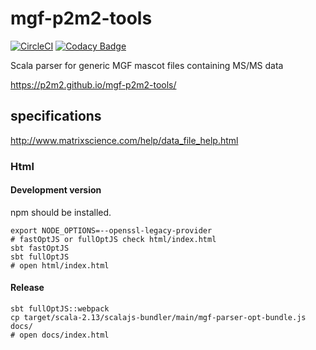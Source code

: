 # mgf-p2m2-tools
[![CircleCI](https://circleci.com/gh/p2m2/mgf-p2m2-tools.svg?style=shield)](https://circleci.com/gh/p2m2/mgf-p2m2-tools)
[![Codacy Badge](https://app.codacy.com/project/badge/Grade/516456a87a7447ce9c02290c4fe13bea)](https://app.codacy.com/gh/p2m2/mgf-p2m2-tools/dashboard?utm_source=gh&utm_medium=referral&utm_content=&utm_campaign=Badge_grade)

Scala parser for generic MGF mascot files containing MS/MS data

https://p2m2.github.io/mgf-p2m2-tools/

## specifications

http://www.matrixscience.com/help/data_file_help.html

### Html

#### Development version

npm should be installed.

```shell 
export NODE_OPTIONS=--openssl-legacy-provider
# fastOptJS or fullOptJS check html/index.html
sbt fastOptJS 
sbt fullOptJS 
# open html/index.html
```

#### Release

```shell 
sbt fullOptJS::webpack
cp target/scala-2.13/scalajs-bundler/main/mgf-parser-opt-bundle.js docs/
# open docs/index.html
```
